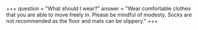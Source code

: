 +++
question = "What should I wear?​​"
answer = "Wear comfortable clothes that you are able to move freely in. Please be mindful of modesty. Socks are not recommended as the floor and mats can be slippery."
+++